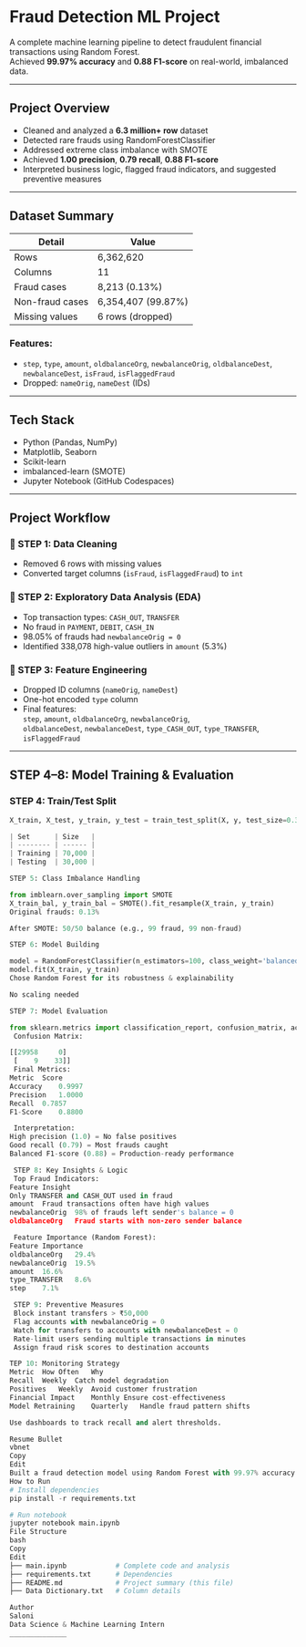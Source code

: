 # Fraud Detection ML Project

A complete machine learning pipeline to detect fraudulent financial transactions using Random Forest.  
Achieved **99.97% accuracy** and **0.88 F1-score** on real-world, imbalanced data.

---

##  Project Overview

-  Cleaned and analyzed a **6.3 million+ row** dataset
-  Detected rare frauds using RandomForestClassifier
-  Addressed extreme class imbalance with SMOTE
-  Achieved **1.00 precision**, **0.79 recall**, **0.88 F1-score**
-  Interpreted business logic, flagged fraud indicators, and suggested preventive measures

---

##  Dataset Summary

| Detail             | Value              |
|--------------------|--------------------|
| Rows               | 6,362,620          |
| Columns            | 11                 |
| Fraud cases        | 8,213 (0.13%)      |
| Non-fraud cases    | 6,354,407 (99.87%) |
| Missing values     | 6 rows (dropped)   |

### Features:
- `step`, `type`, `amount`, `oldbalanceOrg`, `newbalanceOrig`, `oldbalanceDest`, `newbalanceDest`, `isFraud`, `isFlaggedFraud`
- Dropped: `nameOrig`, `nameDest` (IDs)

---

##  Tech Stack

- Python (Pandas, NumPy)
- Matplotlib, Seaborn
- Scikit-learn
- imbalanced-learn (SMOTE)
- Jupyter Notebook (GitHub Codespaces)

---

##  Project Workflow

### 🔹 STEP 1: Data Cleaning
- Removed 6 rows with missing values
- Converted target columns (`isFraud`, `isFlaggedFraud`) to `int`

### 🔹 STEP 2: Exploratory Data Analysis (EDA)
- Top transaction types: `CASH_OUT`, `TRANSFER`
- No fraud in `PAYMENT`, `DEBIT`, `CASH_IN`
- 98.05% of frauds had `newbalanceOrig = 0`
- Identified 338,078 high-value outliers in `amount` (5.3%)

### 🔹 STEP 3: Feature Engineering
- Dropped ID columns (`nameOrig`, `nameDest`)
- One-hot encoded `type` column
- Final features:  
  `step`, `amount`, `oldbalanceOrg`, `newbalanceOrig`,  
  `oldbalanceDest`, `newbalanceDest`, `type_CASH_OUT`, `type_TRANSFER`, `isFlaggedFraud`

---

##  STEP 4–8: Model Training & Evaluation

###  STEP 4: Train/Test Split

```python
X_train, X_test, y_train, y_test = train_test_split(X, y, test_size=0.3, stratify=y)

| Set      | Size   |
| -------- | ------ |
| Training | 70,000 |
| Testing  | 30,000 |

STEP 5: Class Imbalance Handling

from imblearn.over_sampling import SMOTE
X_train_bal, y_train_bal = SMOTE().fit_resample(X_train, y_train)
Original frauds: 0.13%

After SMOTE: 50/50 balance (e.g., 99 fraud, 99 non-fraud)

STEP 6: Model Building

model = RandomForestClassifier(n_estimators=100, class_weight='balanced')
model.fit(X_train, y_train)
Chose Random Forest for its robustness & explainability

No scaling needed

STEP 7: Model Evaluation

from sklearn.metrics import classification_report, confusion_matrix, accuracy_score
 Confusion Matrix:

[[29958     0]
 [    9    33]]
 Final Metrics:
Metric	Score
Accuracy	0.9997
Precision	1.0000
Recall	0.7857
F1-Score	0.8800

 Interpretation:
High precision (1.0) = No false positives
Good recall (0.79) = Most frauds caught
Balanced F1-score (0.88) = Production-ready performance

 STEP 8: Key Insights & Logic
 Top Fraud Indicators:
Feature	Insight
Only TRANSFER and CASH_OUT used in fraud
amount	Fraud transactions often have high values
newbalanceOrig	98% of frauds left sender's balance = 0
oldbalanceOrg	Fraud starts with non-zero sender balance

 Feature Importance (Random Forest):
Feature	Importance
oldbalanceOrg	29.4%
newbalanceOrig	19.5%
amount	16.6%
type_TRANSFER	8.6%
step	7.1%

 STEP 9: Preventive Measures
 Block instant transfers > ₹50,000
 Flag accounts with newbalanceOrig = 0
 Watch for transfers to accounts with newbalanceDest = 0
 Rate-limit users sending multiple transactions in minutes
 Assign fraud risk scores to destination accounts

TEP 10: Monitoring Strategy
Metric	How Often	Why
Recall	Weekly	Catch model degradation
Positives	Weekly	Avoid customer frustration
Financial Impact	Monthly	Ensure cost-effectiveness
Model Retraining	Quarterly	Handle fraud pattern shifts

Use dashboards to track recall and alert thresholds.

Resume Bullet
vbnet
Copy
Edit
Built a fraud detection model using Random Forest with 99.97% accuracy and 0.88 F1-score; handled 6.3M+ transactions, applied SMOTE to balance rare frauds, and identified key risk patterns for prevention.
How to Run
# Install dependencies
pip install -r requirements.txt

# Run notebook
jupyter notebook main.ipynb
File Structure
bash
Copy
Edit
├── main.ipynb            # Complete code and analysis
├── requirements.txt      # Dependencies
├── README.md             # Project summary (this file)
├── Data Dictionary.txt   # Column details

Author
Saloni
Data Science & Machine Learning Intern
______________


